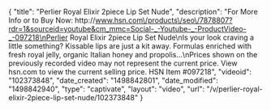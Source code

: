 {
    "title": "Perlier Royal Elixir 2piece Lip Set  Nude",
    "description": "For More Info or to Buy Now: http:\/\/www.hsn.com\/products\/seo\/7878807?rdr=1&sourceid=youtube&cm_mmc=Social-_-Youtube-_-ProductVideo-_-097218\nPerlier Royal Elixir 2piece Lip Set  Nude\nIs your look craving a little something? Kissable lips are just a kit away. Formulas enriched with fresh royal jelly, organic Italian honey and propolis...\nPrices shown on the previously recorded video may not represent the current price.  View hsn.com to view the current selling price. HSN Item #097218",
    "videoid": "102373848",
    "date_created": "1498842801",
    "date_modified": "1498842940",
    "type": "captivate",
    "layout": "video",
    "url": "\/v\/perlier-royal-elixir-2piece-lip-set-nude\/102373848"
}